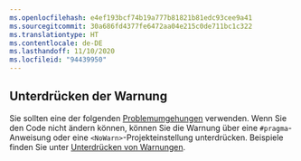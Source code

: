 ```yaml
---
ms.openlocfilehash: e4ef193bcf74b19a777b81821b81edc93cee9a41
ms.sourcegitcommit: 30a686fd4377fe6472aa04e215c0de711bc1c322
ms.translationtype: HT
ms.contentlocale: de-DE
ms.lasthandoff: 11/10/2020
ms.locfileid: "94439950"
---
```

## <a name="suppress-the-warning"></a>Unterdrücken der Warnung

Sie sollten eine der folgenden [Problemumgehungen](#workarounds) verwenden. Wenn Sie den Code nicht ändern können, können Sie die Warnung über eine `#pragma`-Anweisung oder eine `<NoWarn>`-Projekteinstellung unterdrücken. Beispiele finden Sie unter [Unterdrücken von Warnungen](~/docs/core/compatibility/syslib-obsoletions.md#suppress-warnings).
